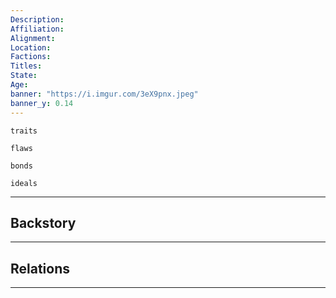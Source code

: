 ```yaml
---
Description: 
Affiliation: 
Alignment:
Location: 
Factions:
Titles:
State:
Age:
banner: "https://i.imgur.com/3eX9pnx.jpeg"
banner_y: 0.14
---
```


```ad-Tr
traits
```

```ad-fw
flaws
```

```ad-Bd
bonds
```

```ad-idl
ideals
```

---
## Backstory


___
## Relations


___

